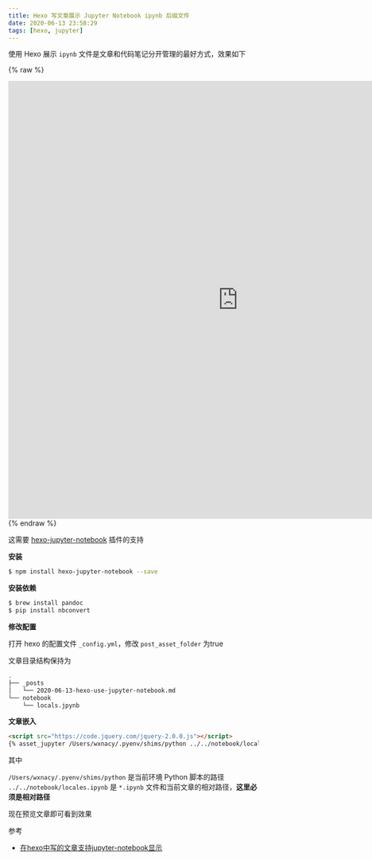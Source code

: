 ```yaml
---
title: Hexo 写文章展示 Jupyter Notebook ipynb 后缀文件
date: 2020-06-13 23:58:29
tags: [hexo, jupyter]
---
```


使用 Hexo 展示 `ipynb` 文件是文章和代码笔记分开管理的最好方式，效果如下

<!-- more -->
<!-- toc -->

<script src="http://code.jquery.com/jquery-2.0.0.js"></script>

{% raw %}
<iframe id='ipynb' marginheight="0" frameborder="0" width='924px' height='880px'  src="https://notebook.wxnacy.com/modules/faker/locales.html" style="scrolling:no;">
</iframe>
{% endraw %}

这需要 [hexo-jupyter-notebook](https://github.com/qiliux/hexo-jupyter-notebook) 插件的支持

**安装**

```bash
$ npm install hexo-jupyter-notebook --save
```

**安装依赖**

```bash
$ brew install pandoc
$ pip install nbconvert
```

**修改配置**

打开 hexo 的配置文件 `_config.yml`，修改 `post_asset_folder` 为true

文章目录结构保持为

```bash
.
├── _posts
│   └── 2020-06-13-hexo-use-jupyter-notebook.md
└── notebook
    └── locals.jpynb
```

**文章嵌入**

```markdown
<script src="https://code.jquery.com/jquery-2.0.0.js"></script>
{% asset_jupyter /Users/wxnacy/.pyenv/shims/python ../../notebook/locales.ipynb %}
```

其中

`/Users/wxnacy/.pyenv/shims/python` 是当前环境 Python 脚本的路径
`../../notebook/locales.ipynb` 是 `*.ipynb` 文件和当前文章的相对路径，**这里必须是相对路径**

现在预览文章即可看到效果


参考

- [在hexo中写的文章支持jupyter-notebook显示](http://huanyouchen.github.io/2018/05/30/hexo-support-jupyter-notebook-in-blog/)



